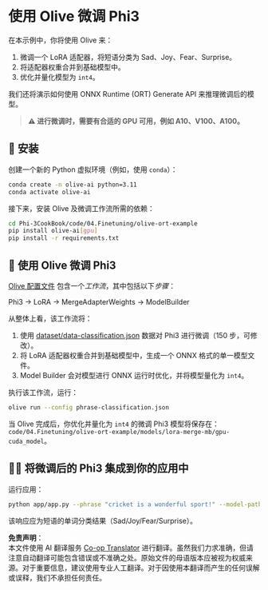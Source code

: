 <!--
CO_OP_TRANSLATOR_METADATA:
{
  "original_hash": "4164123a700fecd535d850f09506d72a",
  "translation_date": "2025-07-16T16:24:20+00:00",
  "source_file": "code/04.Finetuning/olive-ort-example/README.md",
  "language_code": "zh"
}
-->
# 使用 Olive 微调 Phi3

在本示例中，你将使用 Olive 来：

1. 微调一个 LoRA 适配器，将短语分类为 Sad、Joy、Fear、Surprise。
1. 将适配器权重合并到基础模型中。
1. 优化并量化模型为 `int4`。

我们还将演示如何使用 ONNX Runtime (ORT) Generate API 来推理微调后的模型。

> **⚠️ 进行微调时，需要有合适的 GPU 可用，例如 A10、V100、A100。**

## 💾 安装

创建一个新的 Python 虚拟环境（例如，使用 `conda`）：

```bash
conda create -n olive-ai python=3.11
conda activate olive-ai
```

接下来，安装 Olive 及微调工作流所需的依赖：

```bash
cd Phi-3CookBook/code/04.Finetuning/olive-ort-example
pip install olive-ai[gpu]
pip install -r requirements.txt
```

## 🧪 使用 Olive 微调 Phi3
[Olive 配置文件](../../../../../code/04.Finetuning/olive-ort-example/phrase-classification.json) 包含一个*工作流*，其中包括以下*步骤*：

Phi3 -> LoRA -> MergeAdapterWeights -> ModelBuilder

从整体上看，该工作流将：

1. 使用 [dataset/data-classification.json](../../../../../code/04.Finetuning/olive-ort-example/dataset/dataset-classification.json) 数据对 Phi3 进行微调（150 步，可修改）。
1. 将 LoRA 适配器权重合并到基础模型中，生成一个 ONNX 格式的单一模型文件。
1. Model Builder 会对模型进行 ONNX 运行时优化，并将模型量化为 `int4`。

执行该工作流，运行：

```bash
olive run --config phrase-classification.json
```

当 Olive 完成后，你优化并量化为 `int4` 的微调 Phi3 模型将保存在：`code/04.Finetuning/olive-ort-example/models/lora-merge-mb/gpu-cuda_model`。

## 🧑‍💻 将微调后的 Phi3 集成到你的应用中

运行应用：

```bash
python app/app.py --phrase "cricket is a wonderful sport!" --model-path models/lora-merge-mb/gpu-cuda_model
```

该响应应为短语的单词分类结果（Sad/Joy/Fear/Surprise）。

**免责声明**：  
本文件使用 AI 翻译服务 [Co-op Translator](https://github.com/Azure/co-op-translator) 进行翻译。虽然我们力求准确，但请注意自动翻译可能包含错误或不准确之处。原始文件的母语版本应被视为权威来源。对于重要信息，建议使用专业人工翻译。对于因使用本翻译而产生的任何误解或误释，我们不承担任何责任。